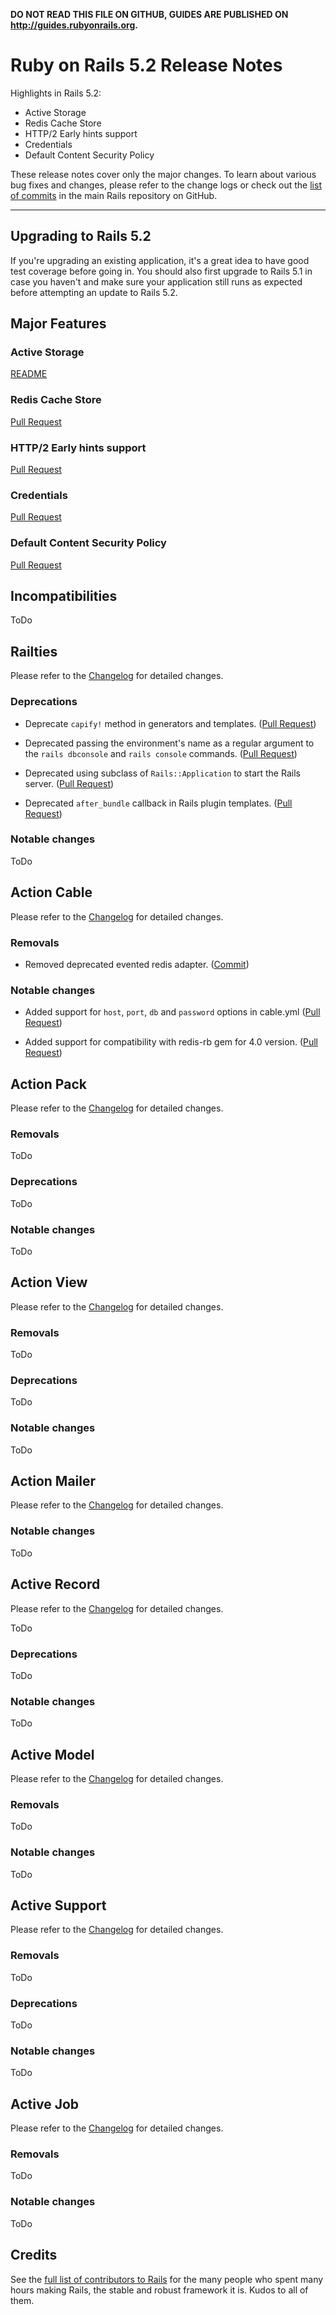 **DO NOT READ THIS FILE ON GITHUB, GUIDES ARE PUBLISHED ON http://guides.rubyonrails.org.**

Ruby on Rails 5.2 Release Notes
===============================

Highlights in Rails 5.2:

* Active Storage
* Redis Cache Store
* HTTP/2 Early hints support
* Credentials
* Default Content Security Policy

These release notes cover only the major changes. To learn about various bug
fixes and changes, please refer to the change logs or check out the [list of
commits](https://github.com/rails/rails/commits/5-2-stable) in the main Rails
repository on GitHub.

--------------------------------------------------------------------------------

Upgrading to Rails 5.2
----------------------

If you're upgrading an existing application, it's a great idea to have good test
coverage before going in. You should also first upgrade to Rails 5.1 in case you
haven't and make sure your application still runs as expected before attempting
an update to Rails 5.2.


Major Features
--------------

### Active Storage

[README](https://github.com/rails/rails/blob/d3893ec38ec61282c2598b01a298124356d6b35a/activestorage/README.md)

### Redis Cache Store

[Pull Request](https://github.com/rails/rails/pull/31134)


### HTTP/2 Early hints support

[Pull Request](https://github.com/rails/rails/pull/30744)


### Credentials

[Pull Request](https://github.com/rails/rails/pull/30067)


### Default Content Security Policy

[Pull Request](https://github.com/rails/rails/pull/31162)

Incompatibilities
-----------------

ToDo

Railties
--------

Please refer to the [Changelog][railties] for detailed changes.

### Deprecations

*   Deprecate `capify!` method in generators and templates.
    ([Pull Request](https://github.com/rails/rails/pull/29493))

*   Deprecated passing the environment's name as a regular argument to the
    `rails dbconsole` and `rails console` commands.
    ([Pull Request](https://github.com/rails/rails/pull/29358))

*   Deprecated using subclass of `Rails::Application` to start the Rails server.
    ([Pull Request](https://github.com/rails/rails/pull/30127))

*   Deprecated `after_bundle` callback in Rails plugin templates.
    ([Pull Request](https://github.com/rails/rails/pull/29446))

### Notable changes

ToDo

Action Cable
-----------

Please refer to the [Changelog][action-cable] for detailed changes.

### Removals

*   Removed deprecated evented redis adapter.
    ([Commit](https://github.com/rails/rails/commit/48766e32d31))

### Notable changes

*   Added support for `host`, `port`, `db` and `password` options in cable.yml
    ([Pull Request](https://github.com/rails/rails/pull/29528))

*   Added support for compatibility with redis-rb gem for 4.0 version.
    ([Pull Request](https://github.com/rails/rails/pull/30748))

Action Pack
-----------

Please refer to the [Changelog][action-pack] for detailed changes.

### Removals

ToDo

### Deprecations

ToDo

### Notable changes

ToDo

Action View
-------------

Please refer to the [Changelog][action-view] for detailed changes.

### Removals

ToDo

### Deprecations

ToDo

### Notable changes

ToDo

Action Mailer
-------------

Please refer to the [Changelog][action-mailer] for detailed changes.

### Notable changes

ToDo

Active Record
-------------

Please refer to the [Changelog][active-record] for detailed changes.

ToDo

### Deprecations

ToDo

### Notable changes

ToDo

Active Model
------------

Please refer to the [Changelog][active-model] for detailed changes.

### Removals

ToDo

### Notable changes

ToDo

Active Support
--------------

Please refer to the [Changelog][active-support] for detailed changes.

### Removals

ToDo

### Deprecations

ToDo

### Notable changes

ToDo

Active Job
-----------

Please refer to the [Changelog][active-job] for detailed changes.

### Removals

ToDo

### Notable changes

ToDo

Credits
-------

See the
[full list of contributors to Rails](http://contributors.rubyonrails.org/) for
the many people who spent many hours making Rails, the stable and robust
framework it is. Kudos to all of them.

[railties]:       https://github.com/rails/rails/blob/5-2-stable/railties/CHANGELOG.md
[action-pack]:    https://github.com/rails/rails/blob/5-2-stable/actionpack/CHANGELOG.md
[action-view]:    https://github.com/rails/rails/blob/5-2-stable/actionview/CHANGELOG.md
[action-mailer]:  https://github.com/rails/rails/blob/5-2-stable/actionmailer/CHANGELOG.md
[action-cable]:   https://github.com/rails/rails/blob/5-2-stable/actioncable/CHANGELOG.md
[active-record]:  https://github.com/rails/rails/blob/5-2-stable/activerecord/CHANGELOG.md
[active-model]:   https://github.com/rails/rails/blob/5-2-stable/activemodel/CHANGELOG.md
[active-support]: https://github.com/rails/rails/blob/5-2-stable/activesupport/CHANGELOG.md
[active-job]:     https://github.com/rails/rails/blob/5-2-stable/activejob/CHANGELOG.md
